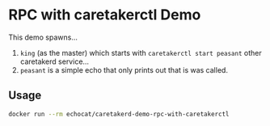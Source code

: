 # RPC with caretakerctl Demo

This demo spawns...

1. ``king`` (as the master) which starts with ``caretakerctl start peasant`` other caretakerd service...
2. ``peasant`` is a simple echo that only prints out that is was called.

## Usage

```bash
docker run --rm echocat/caretakerd-demo-rpc-with-caretakerctl
```
